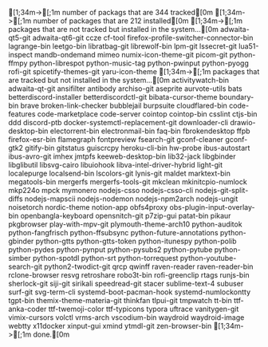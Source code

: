   [1;34m->[;1m number of packags that are 344 tracked[0m
  [1;34m->[;1m number of packages that are 212 installed[0m
  [1;34m->[;1m packages that are not tracked but installed in the system...[0m
adwaita-qt5-git
adwaita-qt6-git
ccze
cf-tool
firefox-profile-switcher-connector-bin
lagrange-bin
leetgo-bin
libratbag-git
librewolf-bin
lpm-git
lssecret-git
lua51-inspect
mandb-ondemand
mimeo
numix-icon-theme-git
picom-git
python-ffmpy
python-librespot
python-music-tag
python-pwinput
python-pyogg
rofi-git
spicetify-themes-git
yaru-icon-theme
  [1;34m->[;1m packages that are tracked but not installed in the system...[0m
activitywatch-bin
adwaita-qt-git
ansifilter
antibody
archiso-git
aseprite
aurvote-utils
bats
betterdiscord-installer
betterdiscordctl-git
bibata-cursor-theme
boundary-bin
brave
broken-link-checker
bubblejail
burpsuite
cloudflared-bin
code-features
code-marketplace
code-server
cointop
cointop-bin
csslint
ctjs-bin
ddd
discord-ptb
docker-systemctl-replacement-git
downloader-cli
drawio-desktop-bin
electorrent-bin
electronmail-bin
faq-bin
fbrokendesktop
ffpb
firefox-esr-bin
flamegraph
fontpreview
fsearch-git
gconf-cleaner
gconf-gtk2
gitify-bin
gitstatus
guiscrcpy
heroku-cli-bin
hw-probe
ibus-autostart
ibus-avro-git
imhex
jmtpfs
keeweb-desktop-bin
lib32-jack
libgbinder
libglibutil
libsvg-cairo
libuiohook
libva-intel-driver-hybrid
light-git
localepurge
localsend-bin
lscolors-git
lynis-git
maldet
marktext-bin
megatools-bin
mergerfs
mergerfs-tools-git
mkclean
mkinitcpio-numlock
mkp224o
mpck
mymonero
nodejs-csso
nodejs-csso-cli
nodejs-git-split-diffs
nodejs-mapscii
nodejs-nodemon
nodejs-npm2arch
nodejs-ungit
noisetorch
nordic-theme
notion-app
obfs4proxy
obs-plugin-input-overlay-bin
openbangla-keyboard
opensnitch-git
p7zip-gui
patat-bin
pikaur
pkgbrowser
play-with-mpv-git
plymouth-theme-arch10
python-auditok
python-fangfrisch
python-ffsubsync
python-future-annotations
python-gbinder
python-gtts
python-gtts-token
python-itunespy
python-polib
python-pydes
python-pynput
python-pysubs2
python-pytube
python-simber
python-spotdl
python-srt
python-torrequest
python-youtube-search-git
python2-twodict-git
qrcp
qwinff
raven-reader
raven-reader-bin
rclone-browser
resvg
retroshare
robo3t-bin
rofi-greenclip
rtags
runjs-bin
sherlock-git
siji-git
sirikali
speedread-git
stacer
sublime-text-4
subuser
surf-git
svg-term-cli
systemd-boot-pacman-hook
systemd-numlockontty
tgpt-bin
themix-theme-materia-git
thinkfan
tlpui-git
tmpwatch
tt-bin
ttf-anka-coder
ttf-twemoji-color
ttf-typicons
typora
uftrace
vanitygen-git
vimix-cursors
volctl
vrms-arch
vscodium-bin
waydroid
waydroid-image
webtty
x11docker
xinput-gui
xmind
ytmdl-git
zen-browser-bin
  [1;34m->[;1m done.[0m
